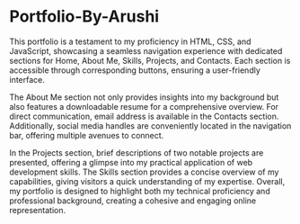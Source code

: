 # Portfolio-By-Arushi
This portfolio is a testament to my proficiency in HTML, CSS, and JavaScript, showcasing a seamless navigation experience with dedicated sections for Home, About Me, Skills, Projects, and Contacts. Each section is accessible through corresponding buttons, ensuring a user-friendly interface.

The About Me section not only provides insights into my background but also features a downloadable resume for a comprehensive overview. For direct communication, email address is available in the Contacts section. Additionally, social media handles are conveniently located in the navigation bar, offering multiple avenues to connect.

In the Projects section, brief descriptions of two notable projects are presented, offering a glimpse into my practical application of web development skills. The Skills section provides a concise overview of my capabilities, giving visitors a quick understanding of my expertise. Overall, my portfolio is designed to highlight both my technical proficiency and professional background, creating a cohesive and engaging online representation.
